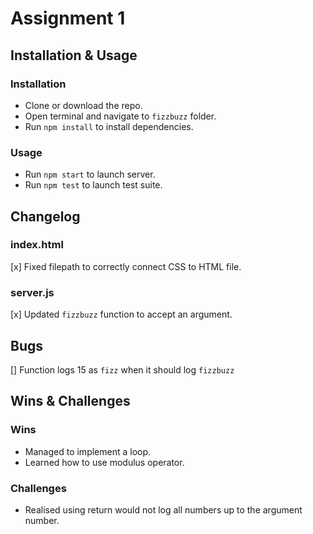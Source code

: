 # Assignment 1

## Installation & Usage

### Installation

* Clone or download the repo.
* Open terminal and navigate to `fizzbuzz` folder.
* Run `npm install` to install dependencies.

### Usage

* Run `npm start` to launch server.
* Run `npm test` to launch test suite.

## Changelog

### index.html

[x] Fixed filepath to correctly connect CSS to HTML file.

### server.js

[x] Updated `fizzbuzz` function to accept an argument.

## Bugs

[] Function logs 15 as `fizz` when it should log `fizzbuzz`

## Wins & Challenges

### Wins

* Managed to implement a loop.
* Learned how to use modulus operator.

### Challenges

* Realised using return would not log all numbers up to the argument number.
